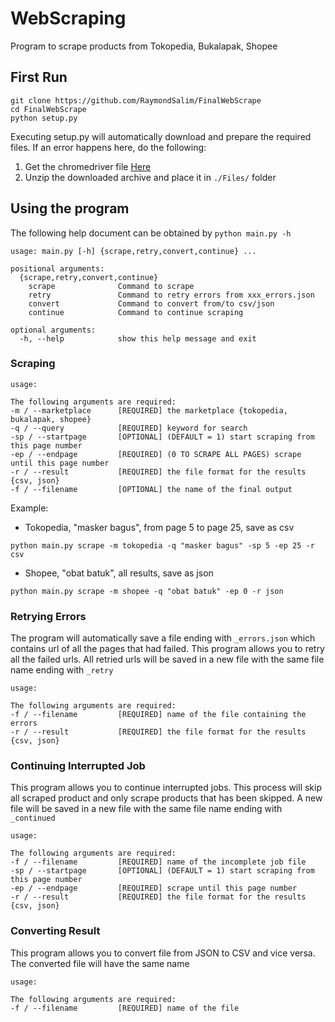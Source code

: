 # WebScraping

Program to scrape products from Tokopedia, Bukalapak, Shopee

## First Run
```shell
git clone https://github.com/RaymondSalim/FinalWebScrape
cd FinalWebScrape
python setup.py
```
Executing setup.py will automatically download and prepare the required files. 
If an error happens here, do the following:
  1. Get the chromedriver file <a href="https://chromedriver.chromium.org/">Here</a>
  2. Unzip the downloaded archive and place it in ```./Files/``` folder


## Using the program
The following help document can be obtained by ```python main.py -h```
```shell
usage: main.py [-h] {scrape,retry,convert,continue} ...

positional arguments:
  {scrape,retry,convert,continue}
    scrape              Command to scrape
    retry               Command to retry errors from xxx_errors.json
    convert             Command to convert from/to csv/json
    continue            Command to continue scraping

optional arguments:
  -h, --help            show this help message and exit
```


### Scraping
```shell
usage: 

The following arguments are required:
-m / --marketplace      [REQUIRED] the marketplace {tokopedia, bukalapak, shopee}
-q / --query            [REQUIRED] keyword for search
-sp / --startpage       [OPTIONAL] (DEFAULT = 1) start scraping from this page number
-ep / --endpage         [REQUIRED] (0 TO SCRAPE ALL PAGES) scrape until this page number
-r / --result           [REQUIRED] the file format for the results {csv, json}
-f / --filename         [OPTIONAL] the name of the final output
````
Example:
* Tokopedia, "masker bagus", from page 5 to page 25, save as csv
```shell
python main.py scrape -m tokopedia -q "masker bagus" -sp 5 -ep 25 -r csv
```
* Shopee, "obat batuk", all results, save as json
```shell
python main.py scrape -m shopee -q "obat batuk" -ep 0 -r json
```


### Retrying Errors
The program will automatically save a file ending with ```_errors.json``` which contains url of all the pages that had failed. This program allows you to retry all the failed urls. All retried urls will be saved in a new file with the same file name ending with ```_retry```
```shell
usage: 

The following arguments are required:
-f / --filename         [REQUIRED] name of the file containing the errors
-r / --result           [REQUIRED] the file format for the results {csv, json}
```


### Continuing Interrupted Job
This program allows you to continue interrupted jobs. This process will skip all scraped product and only scrape products that has been skipped. A new file will be saved in a new file with the same file name ending with ```_continued```
```shell
usage:

The following arguments are required:
-f / --filename         [REQUIRED] name of the incomplete job file
-sp / --startpage       [OPTIONAL] (DEFAULT = 1) start scraping from this page number
-ep / --endpage         [REQUIRED] scrape until this page number
-r / --result           [REQUIRED] the file format for the results {csv, json}
```


### Converting Result
This program allows you to convert file from JSON to CSV and vice versa. The converted file will have the same name
```shell
usage: 

The following arguments are required:
-f / --filename         [REQUIRED] name of the file
```
